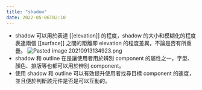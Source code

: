 ```yaml
---
title: "shadow"
date: 2022-05-06T02:10
---
```

- shadow 可以用於表達 [[elevation]] 的程度，shadow 的大小和模糊化的程度表達兩個 [[surface]] 之間的距離即 elevation 的程度差異，不論是否有所重疊。
	![Pasted image 20210913134923.png](https://i.imgur.com/Qc4qOMm.png)
- shadow 和 outline 在是讓使用者用於辨別 component 的屬性之一，字型、顏色、排版等也都可以用於辨別 component。
- 使用 shadow 和 outline 可以有效提升使用者找尋目標 component 的速度，並且便於判斷該元件是否是可以互動的。